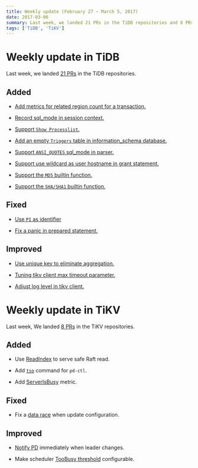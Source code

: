```yaml
---
title: Weekly update (February 27 ~ March 5, 2017)
date: 2017-03-06
summary: Last week, we landed 21 PRs in the TiDB repositories and 8 PRs in the TiKV repositories.
tags: ['TiDB', 'TiKV']
---
```


# Weekly update in TiDB

Last week, we landed [21 PRs](https://github.com/pingcap/tidb/pulls?utf8=%E2%9C%93&q=is%3Apr%20is%3Amerged%20merged%3A2017-02-27..2017-03-05%20) in the TiDB repositories.

## Added

* [Add metrics for related region count for a transaction.](https://github.com/pingcap/tidb/pull/2701)

* [Record sql_mode in session context.](https://github.com/pingcap/tidb/pull/2739)

* [Support `Show Processlist`.](https://github.com/pingcap/tidb/pull/2744)

* [Add an empty `Triggers` table in information_schema database.](https://github.com/pingcap/tidb/pull/2749)

* [Support `ANSI_QUOTES` sql_mode in parser.](https://github.com/pingcap/tidb/pull/2754)

* [Support use wildcard as user hostname in grant statement.](https://github.com/pingcap/tidb/pull/2757)

* [Support the `MD5` builtin function.](https://github.com/pingcap/tidb/pull/2780)

* [Support the `SHA/SHA1` builtin function.](https://github.com/pingcap/tidb/pull/2781)


## Fixed

* [Use `PI` as identifier](https://github.com/pingcap/tidb/pull/2763)

* [Fix a panic in prepared statement.](https://github.com/pingcap/tidb/pull/2767)


## Improved

* [Use unique key to eliminate aggregation.](https://github.com/pingcap/tidb/pull/2702)

* [Tuning tikv client max timeout parameter.](https://github.com/pingcap/tidb/pull/2746)

* [Adjust log level in tikv client.](https://github.com/pingcap/tidb/pull/2765)


# Weekly update in TiKV

Last week, We landed [8 PRs](https://github.com/search?utf8=%E2%9C%93&q=repo%3Apingcap%2Ftikv+repo%3Apingcap%2Fpd+is%3Apr+is%3Amerged+merged%3A2017-02-26..2017-03-04+&type=Issues&ref=searchresults) in the TiKV repositories.

## Added

* Use [ReadIndex](https://github.com/pingcap/tikv/pull/1642) to serve safe Raft read.

* Add [`tso`](https://github.com/pingcap/pd/pull/550) command for `pd-ctl`.

* Add [ServerIsBusy](https://github.com/pingcap/tikv/pull/1660) metric.

## Fixed

* Fix a [data race](https://github.com/pingcap/pd/pull/552) when update configuration.

## Improved

* [Notify PD](https://github.com/pingcap/tikv/pull/1658) immediately when leader changes.

* Make scheduler [TooBusy threshold](https://github.com/pingcap/tikv/pull/1666) configurable.
